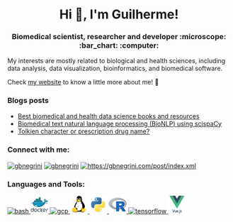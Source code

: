 <h1 align="center">Hi 👋, I'm Guilherme!</h1>
<h3 align="center">Biomedical scientist, researcher and developer :microscope: :bar_chart: :computer:</h3>

My interests are mostly related to biological and health sciences, including data analysis, data visualization, bioinformatics, and biomedical software.

Check [my website](https://gbnegrini.com/) to know a little more about me! :thought_balloon:


### Blogs posts
<!-- BLOG-POST-LIST:START -->
- [Best biomedical and health data science books and resources](https://gbnegrini.com/post/best-biomedical-health-data-science-resources/)
- [Biomedical text natural language processing (BioNLP) using scispaCy](https://gbnegrini.com/post/biomedical-text-nlp-scispacy-named-entity-recognition-medical-records/)
- [Tolkien character or prescription drug name?](https://gbnegrini.com/post/tolkien-character-or-prescription-drug-neural-networks/)
<!-- BLOG-POST-LIST:END -->

<h3 align="left">Connect with me:</h3>
<p align="left">
<a href="https://twitter.com/gbnegrini" target="blank"><img align="center" src="https://raw.githubusercontent.com/rahuldkjain/github-profile-readme-generator/master/src/images/icons/Social/twitter.svg" alt="gbnegrini" height="30" width="40" /></a>
<a href="https://linkedin.com/in/gbnegrini" target="blank"><img align="center" src="https://raw.githubusercontent.com/rahuldkjain/github-profile-readme-generator/master/src/images/icons/Social//linked-in-alt.svg" alt="gbnegrini" height="30" width="40" /></a>
<a href="https://gbnegrini.com/post/index.xml" target="blank"><img align="center" src="https://raw.githubusercontent.com/rahuldkjain/github-profile-readme-generator/master/src/images/icons/Social/rss.svg" alt="https://gbnegrini.com/post/index.xml" height="30" width="40" /></a>
</p>

<h3 align="left">Languages and Tools:</h3>
<p align="left"> <a href="https://www.gnu.org/software/bash/" target="_blank"> <img src="https://www.vectorlogo.zone/logos/gnu_bash/gnu_bash-icon.svg" alt="bash" width="40" height="40"/> </a> <a href="https://www.docker.com/" target="_blank"> <img src="https://raw.githubusercontent.com/devicons/devicon/master/icons/docker/docker-original-wordmark.svg" alt="docker" width="40" height="40"/> </a> </a> <a href="https://cloud.google.com" target="_blank"> <img src="https://www.vectorlogo.zone/logos/google_cloud/google_cloud-icon.svg" alt="gcp" width="40" height="40"/> </a> <a href="https://www.linux.org/" target="_blank"> <img src="https://raw.githubusercontent.com/devicons/devicon/master/icons/linux/linux-original.svg" alt="linux" width="40" height="40"/> </a> <a href="https://www.python.org" target="_blank"> <img src="https://raw.githubusercontent.com/devicons/devicon/master/icons/python/python-original.svg" alt="python" width="40" height="40"/> </a> <a href="https://www.r-project.org/" target="_blank"> <img src="https://raw.githubusercontent.com/devicons/devicon/master/icons/r/r-original.svg" alt="r" width="40" height="40"/> </a> <a href="https://www.tensorflow.org" target="_blank"> <img src="https://www.vectorlogo.zone/logos/tensorflow/tensorflow-icon.svg" alt="tensorflow" width="40" height="40"/> </a> <a href="https://vuejs.org/" target="_blank"> <img src="https://raw.githubusercontent.com/devicons/devicon/master/icons/vuejs/vuejs-original-wordmark.svg" alt="vuejs" width="40" height="40"/> </a> </p>

